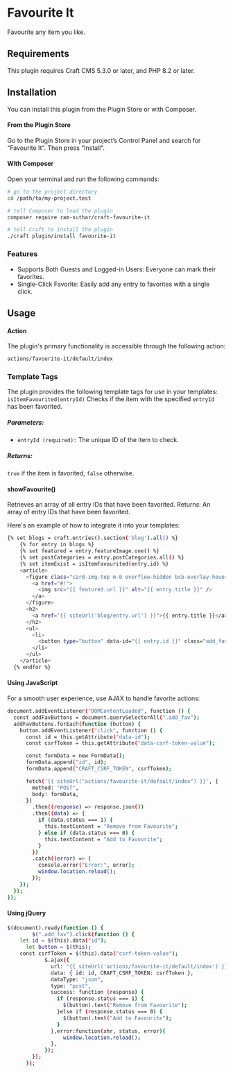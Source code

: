 # Favourite It

Favourite any item you like.

## Requirements

This plugin requires Craft CMS 5.3.0 or later, and PHP 8.2 or later.

## Installation

You can install this plugin from the Plugin Store or with Composer.

#### From the Plugin Store

Go to the Plugin Store in your project’s Control Panel and search for “Favourite It”. Then press “Install”.

#### With Composer

Open your terminal and run the following commands:

```bash
# go to the project directory
cd /path/to/my-project.test

# tell Composer to load the plugin
composer require ram-suthar/craft-favourite-it

# tell Craft to install the plugin
./craft plugin/install favourite-it
```

### Features
- Supports Both Guests and Logged-in Users: Everyone can mark their favorites.
- Single-Click Favorite: Easily add any entry to favorites with a single click.

## Usage

#### Action
The plugin's primary functionality is accessible through the following action:
``` bash
actions/favourite-it/default/index
```
### Template Tags
The plugin provides the following template tags for use in your templates:
``` isItemFavourited(entryId) ```
Checks if the item with the specified ``` entryId ``` has been favorited.
##### Parameters:
- ```entryId (required):``` The unique ID of the item to check.
##### Returns:
``` true ``` if the item is favorited, ``` false ``` otherwise.

#### showFavourite()
Retrieves an array of all entry IDs that have been favorited.
Returns:
An array of entry IDs that have been favorited.

Here's an example of how to integrate it into your templates:

``` bash
{% set blogs = craft.entries().section('blog').all() %}
	{% for entry in blogs %}
	{% set featured = entry.featureImage.one() %}
	{% set postCategories = entry.postCategories.all() %}
	{% set itemExist = isItemFavourited(entry.id) %}
	<article>
	  <figure class="card-img-top m-0 overflow-hidden bsb-overlay-hover">
	    <a href="#!">
	      <img src="{{ featured.url }}" alt="{{ entry.title }}" />
	    </a>
	  </figure>
	  <h2>
	    <a href="{{ siteUrl('blog/entry.url') }}">{{ entry.title }}</a>
	  </h2>
	  <ul>
	    <li>
	      <button type="button" data-id="{{ entry.id }}" class="add_fav" data-csrf-token-value="{{ craft.app.request.getCsrfToken() }}">Add to Favourite</button>
	    </li>
	  </ul>
	</article>
  {% endfor %}
```

#### Using JavaScript
For a smooth user experience, use AJAX to handle favorite actions:
``` bash
document.addEventListener("DOMContentLoaded", function () {
  const addFavButtons = document.querySelectorAll(".add_fav");
  addFavButtons.forEach(function (button) {
    button.addEventListener("click", function () {
      const id = this.getAttribute("data-id");
      const csrfToken = this.getAttribute("data-csrf-token-value");

      const formData = new FormData();
      formData.append("id", id);
      formData.append("CRAFT_CSRF_TOKEN", csrfToken);

      fetch('{{ siteUrl("actions/favourite-it/default/index") }}', {
        method: "POST",
        body: formData,
      })
        .then((response) => response.json())
        .then((data) => {
          if (data.status === 1) {
            this.textContent = "Remove from Favourite";
          } else if (data.status === 0) {
            this.textContent = "Add to Favourite";
          }
        })
        .catch((error) => {
          console.error("Error:", error);
          window.location.reload();
        });
    });
  });
});
```
#### Using jQuery
``` bash
$(document).ready(function () {
        $(".add_fav").click(function () {
	let id = $(this).data("id");
      let button = $(this);
	const csrfToken = $(this).data("csrf-token-value");
            $.ajax({
              url: "{{ siteUrl('actions/favourite-it/default/index') }}",
              data: { id: id, CRAFT_CSRF_TOKEN: csrfToken },
              dataType: "json",
              type: "post",
              success: function (response) {
                if (response.status === 1) {
                  $(button).text("Remove from Favourite");
                }else if (response.status === 0) {
                  $(button).text("Add to Favourite");
                }
              },error:function(xhr, status, error){
                  window.location.reload();
              },
            });
        });
      });
```
